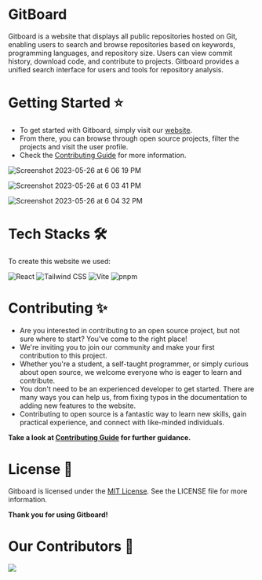 # GitBoard
Gitboard is a website that displays all public repositories hosted on Git, enabling users to search and browse repositories based on keywords, programming languages, and repository size. Users can view commit history, download code, and contribute to projects. Gitboard provides a unified search interface for users and tools for repository analysis.

# Getting Started ⭐

+ To get started with Gitboard, simply visit our [website](https://git-board-gamma.vercel.app/).
+ From there, you can browse through open source projects, filter the projects and visit the user profile.
+ Check the [Contributing Guide](/contributing.md) for more information.


![Screenshot 2023-05-26 at 6 06 19 PM](https://github.com/aashay28/GitBoard/assets/108337259/799bc073-e507-458d-ae7a-19f261a66a06)

![Screenshot 2023-05-26 at 6 03 41 PM](https://github.com/aashay28/GitBoard/assets/108337259/a4762904-48a7-4346-a376-855afd59fca8)

![Screenshot 2023-05-26 at 6 04 32 PM](https://github.com/aashay28/GitBoard/assets/108337259/1021764c-e16f-4ff4-9163-cd277d8bbc87)

# Tech Stacks 🛠️

To create this website we used:

![React](https://img.shields.io/badge/React-20232A?style=for-the-badge&logo=react&logoColor=61DAFB) ![Tailwind CSS](https://img.shields.io/badge/Tailwind_CSS-38B2AC?style=for-the-badge&logo=tailwind-css&logoColor=white) ![Vite](https://img.shields.io/badge/Vite-B73BFE?style=for-the-badge&logo=vite&logoColor=FFD62E) ![pnpm](https://img.shields.io/badge/npm-CB3837?style=for-the-badge&logo=npm&logoColor=white)

# Contributing ✨

+ Are you interested in contributing to an open source project, but not sure where to start? You've come to the right place!
+ We're inviting you to join our community and make your first contribution to this project. 
+ Whether you're a student, a self-taught programmer, or simply curious about open source, we welcome everyone who is eager to learn and contribute.
+ You don't need to be an experienced developer to get started. There are many ways you can help us, from fixing typos in the documentation to adding new features to the website.
+ Contributing to open source is a fantastic way to learn new skills, gain practical experience, and connect with like-minded individuals.


**Take a look at [Contributing Guide](/contributing.md) for further guidance.**

# License 📝

Gitboard is licensed under the [MIT License](/LICENSE). See the LICENSE file for more information.

**Thank you for using Gitboard!**

# Our Contributors 🤝

<a href="https://github.com/aashay28/GitBoard/graphs/contributors">
  <img src="https://contrib.rocks/image?repo=aashay28/GitBoard" />
</a>

